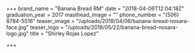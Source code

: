 +++
brand_name = "Banana Bread RM"
date = "2018-04-06T12:04:18Z"
graduation_year = 2017
masthead_image = ""
phone_number = "(506) 8784-5516"
teaser_image = "/uploads/2018/04/06/banana-bread-nosara-face.jpg"
teaser_logo = "/uploads/2018/05/22/banana-bread-nosara-logo.jpg"
title = "Shirley Rojas Lopez"

+++
